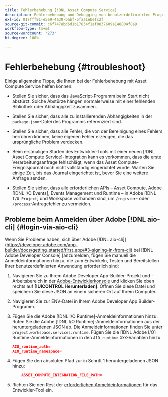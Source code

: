 ```yaml
---
title: Fehlerbehebung [!DNL Asset Compute Service]
description: Fehlerbehebung und Debugging von benutzerdefinierten Programmen mit  [!DNL Asset Compute Service].
exl-id: 017fff91-e5e9-4a30-babf-5faa1ebefc2f
source-git-commit: c6f747ebd6d1b17834f1af0837609a148804f8a9
workflow-type: tm+mt
source-wordcount: '273'
ht-degree: 100%

---
```


# Fehlerbehebung {#troubleshoot}

Einige allgemeine Tipps, die Ihnen bei der Fehlerbehebung mit Asset Compute Service helfen können:

* Stellen Sie sicher, dass das JavaScript-Programm beim Start nicht abstürzt. Solche Abstürze hängen normalerweise mit einer fehlenden Bibliothek oder Abhängigkeit zusammen.
* Stellen Sie sicher, dass alle zu installierenden Abhängigkeiten in der `package.json`-Datei des Programms referenziert sind.
* Stellen Sie sicher, dass alle Fehler, die von der Bereinigung eines Fehlers herrühren können, keine eigenen Fehler erzeugen, die das ursprüngliche Problem verdecken.

* Beim erstmaligen Starten des Entwickler-Tools mit einer neuen [!DNL Asset Compute Service]-Integration kann es vorkommen, dass die erste Verarbeitungsanfrage fehlschlägt, wenn das Asset Compute-Ereignisjournal noch nicht vollständig eingerichtet wurde. Warten Sie einige Zeit, bis das Journal eingerichtet ist, bevor Sie eine weitere Anfrage senden.
* Stellen Sie sicher, dass alle erforderlichen APIs – Asset Compute, Adobe [!DNL I/O Events], Events Management und Runtime – in Adobe [!DNL `I/O Project`] und Workspace vorhanden sind, um `/register`- oder `/process`-Anfragefehler zu vermeiden.

## Probleme beim Anmelden über Adobe [!DNL aio-cli] {#login-via-aio-cli}

Wenn Sie Probleme haben, sich über Adobe [!DNL aio-cli]](https://developer.adobe.com/app-builder/docs/getting_started/first_app/#3-signing-in-from-cli) bei [!DNL Adobe Developer Console] [anzumelden, fügen Sie manuell die Anmeldeinformationen hinzu, die zum Entwickeln, Testen und Bereitstellen Ihrer benutzerdefinierten Anwendung erforderlich sind:

1. Navigieren Sie zu Ihrem Adobe Developer App-Builder-Projekt und -Arbeitsbereich in der [Adobe-Entwicklerkonsole](https://developer.adobe.com/console/user/servicesandapis) und klicken Sie oben rechts auf **[!UICONTROL Herunterladen]**. Öffnen Sie diese Datei und speichern Sie diese JSON an einem sicheren Ort auf Ihrem Computer.

1. Navigieren Sie zur ENV-Datei in Ihrem Adobe Developer App Builder-Programm.

1. Fügen Sie die Adobe [!DNL I/O Runtime]-Anmeldeinformationen hinzu. Rufen Sie die Adobe [!DNL I/O Runtime]-Anmeldeinformationen aus der heruntergeladenen JSON ab. Die Anmeldeinformationen finden Sie unter `project.workspace.services.runtime`. Fügen Sie die [!DNL Adobe I/O] Runtime-Anmeldeinformationen in den `AIO_runtime_XXX`-Variablen hinzu:

   ```json
   AIO_runtime_auth=
   AIO_runtime_namespace=
   ```

1. Fügen Sie den absoluten Pfad zur in Schritt 1 heruntergeladenen JSON hinzu:

   ```json
       ASSET_COMPUTE_INTEGRATION_FILE_PATH=
   ```

1. Richten Sie den Rest der [erforderlichen Anmeldeinformationen](develop-custom-application.md) für das Entwickler-Tool ein.

<!-- TBD for later:
Add any best practices for developers in this section:
* Any items to take care of when creating projects.
* Any naming conventions, reserved keywords, etc.?
* Any terms that can become a source of confusion later based on our OOTB naming.

* If required, add limitations for custom applications and spin those off as best practices.
* Do NOT borrow any content from https://git.corp.adobe.com/nui/nui/blob/master/doc/worker_api.md. It is outdated and irrelevant for 3rd party custom applications.
-->
